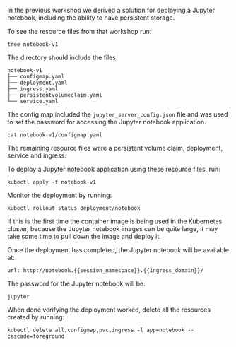 In the previous workshop we derived a solution for deploying a Jupyter notebook, including the ability to have persistent storage.

To see the resource files from that workshop run:

```execute
tree notebook-v1
```

The directory should include the files:

```
notebook-v1
├── configmap.yaml
├── deployment.yaml
├── ingress.yaml
├── persistentvolumeclaim.yaml
└── service.yaml
```

The config map included the ``jupyter_server_config.json`` file and was used to set the password for accessing the Jupyter notebook application.

```execute
cat notebook-v1/configmap.yaml
```

The remaining resource files were a persistent volume claim, deployment, service and ingress.

To deploy a Jupyter notebook application using these resource files, run:

```execute
kubectl apply -f notebook-v1
```

Monitor the deployment by running:

```execute
kubectl rollout status deployment/notebook
```

If this is the first time the container image is being used in the Kubernetes cluster, because the Jupyter notebook images can be quite large, it may take some time to pull down the image and deploy it.

Once the deployment has completed, the Jupyter notebook will be available at:

```dashboard:open-url
url: http://notebook.{{session_namespace}}.{{ingress_domain}}/
```

The password for the Jupyter notebook will be:

```copy
jupyter
```

When done verifying the deployment worked, delete all the resources created by running:

```execute
kubectl delete all,configmap,pvc,ingress -l app=notebook --cascade=foreground
```

